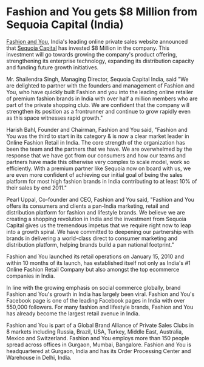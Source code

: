# Fashion and You gets $8 Million from Sequoia Capital (India)

<a href="http://www.fashionandyou.com/">Fashion and You</a>, India's leading online private sales website announced that <a href="http://www.sequoiacap.com/india">Sequoia Capital</a> has invested $8 Million in the company. This investment will go towards growing the company's product offering, strengthening its enterprise technology, expanding its distribution capacity and funding future growth initiatives.

Mr. Shailendra Singh, Managing Director, Sequoia Capital India, said "We are delighted to partner with the founders and management of Fashion and You, who have quickly built Fashion and you into the leading online retailer of premium fashion brands in India with over half a million members who are part of the private shopping club. We are confident that the company will strengthen its position as a frontrunner and continue to grow rapidly even as this space witnesses rapid growth."

Harish Bahl, Founder and Chairman, Fashion and You said, "Fashion and You was the third to start in its category & is now a clear market leader in Online Fashion Retail in India. The core strength of the organization has been the team and the partners that we have. We are overwhelmed by the response that we have got from our consumers and how our teams and partners have made this otherwise very complex to scale model, work so efficiently. With a premium partner like Sequoia now on board with us, we are even more confident of achieving our initial goal of being the sales platform for most high fashion brands in India contributing to at least 10% of their sales by end 2011."

Pearl Uppal, Co-founder and CEO, Fashion and You said, "Fashion and You offers its consumers and clients a pan-India marketing, retail and distribution platform for fashion and lifestyle brands. We believe we are creating a shopping revolution in India and the investment from Sequoia Capital gives us the tremendous impetus that we require right now to leap into a growth spiral. We have committed to deepening our partnership with brands in delivering a world-class direct to consumer marketing and distribution platform, helping brands build a pan national footprint."

Fashion and You launched its retail operations on January 15, 2010 and within 10 months of its launch, has established itself not only as India's #1 Online Fashion Retail Company but also amongst the top ecommerce companies in India.

In line with the growing emphasis on social commerce globally, brand Fashion and You's growth in India has largely been viral. Fashion and You's Facebook page is one of the leading Facebook pages in India with over 550,000 followers.  For many fashion and lifestyle brands, Fashion and You has already become the largest retail avenue in India.

Fashion and You is part of a Global Brand Alliance of Private Sales Clubs in 8 markets including Russia, Brazil, USA, Turkey, Middle East, Australia, Mexico and Switzerland.  Fashion and You employs more than 150 people spread across offices in Gurgaon, Mumbai, Bangalore. Fashion and You is headquartered at Gurgaon, India and has its Order Processing Center and Warehouse in Delhi, India.
